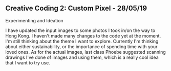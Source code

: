 ## Creative Coding 2: Custom Pixel - 28/05/19

Experimenting and Ideation

I have updated the input images to some photos I took in/on the way to Hong Kong. I haven't made many changes to the code yet at the moment.
I'm still thinking about the theme I want to explore. Currently I'm thinking about either sustainability, or the importance of spending time with your loved ones.
As for the actual images, last class Phoebe suggested scanning drawings I've done of images and using them, which is a really cool idea that I want to try use. 
